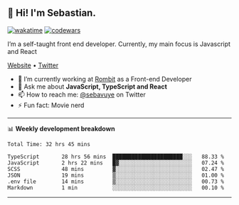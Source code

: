 ## 👋 Hi! I'm Sebastian.

[![wakatime](https://wakatime.com/badge/user/df0036c6-328a-4a39-be9b-e49417ed22a1.svg)](https://wakatime.com/@df0036c6-328a-4a39-be9b-e49417ed22a1)
[![codewars](https://www.codewars.com/users/sebavuye/badges/small)](https://www.codewars.com/users/sebavuye)

I’m a self-taught front end developer. Currently, my main focus is Javascript and React

[Website](https://sebastianvuye.be) • [Twitter](https://twitter.com/sebavuye)

- 🔭 I’m currently working at [Rombit](https://rombit.com/) as a Front-end Developer
- 💬 Ask me about **JavaScript, TypeScript and React**
- 📫 How to reach me: [@sebavuye](https://twitter.com/sebavuye) on Twitter
- ⚡ Fun fact: Movie nerd

-------

📊 **Weekly development breakdown**

<!--START_SECTION:waka-->

```text
Total Time: 32 hrs 45 mins

TypeScript       28 hrs 56 mins  ██████████████████████░░░   88.33 %
JavaScript       2 hrs 22 mins   █▓░░░░░░░░░░░░░░░░░░░░░░░   07.24 %
SCSS             48 mins         ▓░░░░░░░░░░░░░░░░░░░░░░░░   02.47 %
JSON             19 mins         ▒░░░░░░░░░░░░░░░░░░░░░░░░   01.00 %
.env file        14 mins         ▒░░░░░░░░░░░░░░░░░░░░░░░░   00.73 %
Markdown         1 min           ░░░░░░░░░░░░░░░░░░░░░░░░░   00.10 %
```

<!--END_SECTION:waka-->
-------
